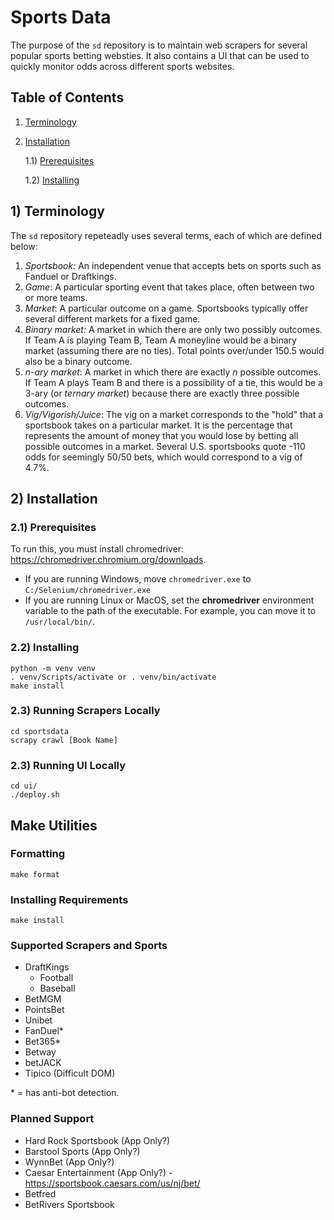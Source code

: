 # Sports Data

The purpose of the `sd` repository is to maintain web scrapers for several popular sports betting websties. It also contains a UI that can be used to quickly monitor odds across different sports websites.  

## Table of Contents
1. [Terminology](#terminology)

2. [Installation](#installation)

    1.1) [Prerequisites](#11-prerequisites)

    1.2) [Installing](#12-installing)

## 1) Terminology

The `sd` repository repeteadly uses several terms, each of which are defined below:

1. *Sportsbook:* An independent venue that accepts bets on sports such as Fanduel or Draftkings.
2. *Game*: A particular sporting event that takes place, often between two or more teams.
3. *Market*: A particular outcome on a game. Sportsbooks typically offer several different markets for a fixed game.  
4. *Binary market:* A market in which there are only two possibly outcomes. If Team A is playing Team B, Team A moneyline would be a binary market (assuming there are no ties). Total points over/under 150.5 would also be a binary outcome.
5. *n-ary market*: A market in which there are exactly $n$ possible outcomes. If Team A plays Team B and there is a possibility of a tie, this would be a $3$-ary (or *ternary market*) because there are exactly three possible outcomes.
6. *Vig/Vigorish/Juice*: The vig on a market corresponds to the "hold" that a sportsbook takes on a particular market. It is the percentage that represents the amount of money that you would lose by betting all possible outcomes in a market. Several U.S. sportsbooks quote -110 odds for seemingly 50/50 bets, which would correspond to a vig of 4.7%. 

## 2) Installation <a name="#installation">
### 2.1) Prerequisites
To run this, you must install chromedriver: https://chromedriver.chromium.org/downloads.

* If you are running Windows, move `chromedriver.exe` to `C:/Selenium/chromedriver.exe`
* If you are running Linux or MacOS, set the **chromedriver** environment variable to the path of the executable. For example, you can move it to `/usr/local/bin/`.

### 2.2) Installing
```
python -m venv venv
. venv/Scripts/activate or . venv/bin/activate
make install
```

### 2.3) Running Scrapers Locally
```
cd sportsdata
scrapy crawl [Book Name]
```

### 2.3) Running UI Locally
```
cd ui/
./deploy.sh
```

## Make Utilities

### Formatting
```
make format
```

### Installing Requirements
```
make install
```

### Supported Scrapers and Sports
* DraftKings
    * Football
    * Baseball
* BetMGM
* PointsBet
* Unibet
* FanDuel\*
* Bet365\*
* Betway
* betJACK
* Tipico (Difficult DOM)

\* = has anti-bot detection.
### Planned Support
* Hard Rock Sportsbook (App Only?)
* Barstool Sports (App Only?)
* WynnBet (App Only?)
* Caesar Entertainment (App Only?) - https://sportsbook.caesars.com/us/nj/bet/
* Betfred
* BetRivers Sportsbook
